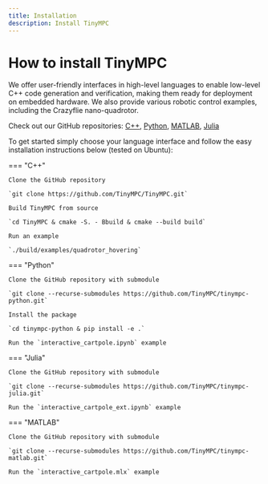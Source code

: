 ```yaml
---
title: Installation
description: Install TinyMPC
---
```


# How to install TinyMPC

We offer user-friendly interfaces in high-level languages to enable low-level C++ code generation and verification, making them ready for deployment on embedded hardware. We also provide various robotic control examples, including the Crazyflie nano-quadrotor. 

Check out our GitHub repositories: [C++](https://github.com/TinyMPC/TinyMPC), [Python](https://github.com/TinyMPC/tinympc-python), [MATLAB](https://github.com/TinyMPC/tinympc-matlab), [Julia](https://github.com/TinyMPC/tinympc-julia)

To get started simply choose your language interface and follow the easy installation instructions below (tested on Ubuntu):

=== "C++"

    Clone the GitHub repository 

    `git clone https://github.com/TinyMPC/TinyMPC.git`

    Build TinyMPC from source

    `cd TinyMPC & cmake -S. - Bbuild & cmake --build build`

    Run an example

    `./build/examples/quadrotor_hovering`


=== "Python"

    Clone the GitHub repository with submodule

    `git clone --recurse-submodules https://github.com/TinyMPC/tinympc-python.git`

    Install the package

    `cd tinympc-python & pip install -e .`

    Run the `interactive_cartpole.ipynb` example


=== "Julia"

    Clone the GitHub repository with submodule

    `git clone --recurse-submodules https://github.com/TinyMPC/tinympc-julia.git`

    Run the `interactive_cartpole_ext.ipynb` example

=== "MATLAB"

    Clone the GitHub repository with submodule

    `git clone --recurse-submodules https://github.com/TinyMPC/tinympc-matlab.git`

    Run the `interactive_cartpole.mlx` example
